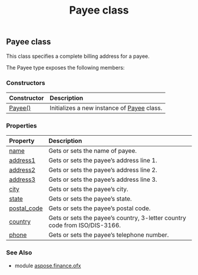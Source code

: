 ﻿---
title: Payee class
second_title: Aspose.Finance for Python via .NET API References
description: 
type: docs
weight: 710
url: /python-net/aspose.finance.ofx/payee/
is_root: false
---

## Payee class

This class specifies a complete billing address for a payee.



The Payee type exposes the following members:

### Constructors
| Constructor | Description |
| :- | :- |
| [Payee()](/finance/python-net/aspose.finance.ofx/payee/__init__/#) | Initializes a new instance of [Payee](/finance/python-net/aspose.finance.ofx/payee) class. |


### Properties
| Property | Description |
| :- | :- |
| [name](/finance/python-net/aspose.finance.ofx/payee/name) | Gets or sets the name of payee. |
| [address1](/finance/python-net/aspose.finance.ofx/payee/address1) | Gets or sets the payee’s address line 1. |
| [address2](/finance/python-net/aspose.finance.ofx/payee/address2) | Gets or sets the payee’s address line 2. |
| [address3](/finance/python-net/aspose.finance.ofx/payee/address3) | Gets or sets the payee’s address line 3. |
| [city](/finance/python-net/aspose.finance.ofx/payee/city) | Gets or sets the payee’s city. |
| [state](/finance/python-net/aspose.finance.ofx/payee/state) | Gets or sets the payee’s state. |
| [postal_code](/finance/python-net/aspose.finance.ofx/payee/postal_code) | Gets or sets the payee’s postal code. |
| [country](/finance/python-net/aspose.finance.ofx/payee/country) | Gets or sets the payee’s country, 3-letter country code from ISO/DIS-3166. |
| [phone](/finance/python-net/aspose.finance.ofx/payee/phone) | Gets or sets the payee’s telephone number. |


### See Also

* module [aspose.finance.ofx](../)
